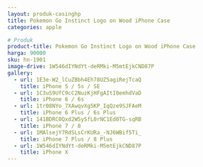 ```yaml
---
layout: produk-casinghp
title: Pokemon Go Instinct Logo on Wood iPhone Case
categories: apple

# Produk
product-title: Pokemon Go Instinct Logo on Wood iPhone Case
harga: 90000
sku: hn-1901
image-drive: 1W546dIYNdYt-deRMki-M5mtEjkCND87P
gallery:
  - url: 1E3e-W2_lCuZBbh4Eh78UZ5agiRejTcaQ
    title: iPhone 5 / 5s / SE
  - url: 1C3uS9UfC9cC2NuzKjHFgAItI0emhdVaD
    title: iPhone 6 / 6s
  - url: 1tr08NYo_7XAwqvXg5KP_IqQze9SJFAeM
    title: iPhone 6 Plus / 6s Plus
  - url: 141BDRC0Qxd2W5ySfL0rNC1Ed0TG-sqRB
    title: iPhone 7 / 8
  - url: 1MAlsejY7RdSLsCrKURa_-NJ6WBif5Ti_
    title: iPhone 7 Plus / 8 Plus
  - url: 1W546dIYNdYt-deRMki-M5mtEjkCND87P
    title: iPhone X
---
```

